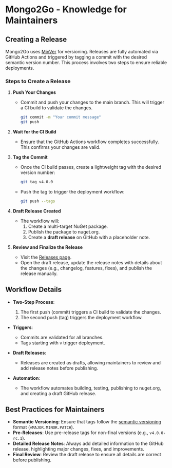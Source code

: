 # Mongo2Go - Knowledge for Maintainers

## Creating a Release

Mongo2Go uses [MinVer](https://github.com/adamralph/minver) for versioning.
Releases are fully automated via GitHub Actions and triggered by tagging a commit with the desired semantic version number.
This process involves two steps to ensure reliable deployments.

### Steps to Create a Release

1. **Push Your Changes**
   - Commit and push your changes to the main branch. This will trigger a CI build to validate the changes.
     ```bash
     git commit -m "Your commit message"
     git push
     ```

2. **Wait for the CI Build**
   - Ensure that the GitHub Actions workflow completes successfully. This confirms your changes are valid.

3. **Tag the Commit**
   - Once the CI build passes, create a lightweight tag with the desired version number:
     ```bash
     git tag v4.0.0
     ```
   - Push the tag to trigger the deployment workflow:
     ```bash
     git push --tags
     ```

4. **Draft Release Created**
   - The workflow will:
     1. Create a multi-target NuGet package.
     2. Publish the package to nuget.org.
     3. Create a **draft release** on GitHub with a placeholder note.

5. **Review and Finalize the Release**
   - Visit the [Releases page](https://github.com/Mongo2Go/Mongo2Go/releases).
   - Open the draft release, update the release notes with details about the changes (e.g., changelog, features, fixes), and publish the release manually.


## Workflow Details

- **Two-Step Process**:
  1. The first push (commit) triggers a CI build to validate the changes.
  2. The second push (tag) triggers the deployment workflow.

- **Triggers**:
  - Commits are validated for all branches.
  - Tags starting with `v` trigger deployment.

- **Draft Releases**:
  - Releases are created as drafts, allowing maintainers to review and add release notes before publishing.

- **Automation**:
  - The workflow automates building, testing, publishing to nuget.org, and creating a draft GitHub release.


## Best Practices for Maintainers

- **Semantic Versioning**: Ensure that tags follow the [semantic versioning](https://semver.org/) format (`vMAJOR.MINOR.PATCH`).
- **Pre-Releases**: Use pre-release tags for non-final versions (e.g., `v4.0.0-rc.1`).
- **Detailed Release Notes**: Always add detailed information to the GitHub release, highlighting major changes, fixes, and improvements.
- **Final Review**: Review the draft release to ensure all details are correct before publishing.

